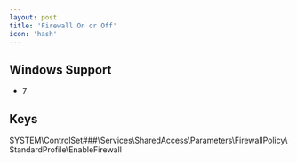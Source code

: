 ```yaml
---
layout: post
title: 'Firewall On or Off'
icon: 'hash'
---
```


## Windows Support

- 7



## Keys

SYSTEM\ControlSet###\Services\SharedAccess\Parameters\FirewallPolicy\StandardProfile\EnableFirewall

